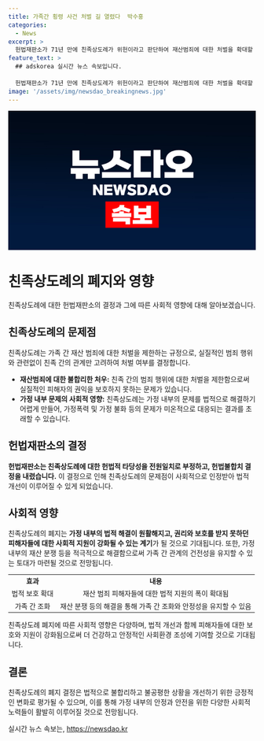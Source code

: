 ```yaml
---
title: 가족간 횡령 사건 처벌 길 열렸다  박수홍
categories:
  - News
excerpt: >
  헌법재판소가 71년 만에 친족상도례가 위헌이라고 판단하여 재산범죄에 대한 처벌을 확대할 예정입니다. 이번 결정은 방송인 박수홍 씨의 사건을 시작으로 친족 간 재산범죄에 대한 사법적 처리가 불가능한 문제에 대한 해결책으로 받아들여지고 있습니다. 또한, 헌법재판소는 이러한 상도례가 너무 넓고 현실과 거리가 있다며, 피해자와 가해자 사이의 실제 관계를 고려하지 않고 형을 면제하는 판결을 내리는 것에 대한 우려를 표명했습니다. 이에 따라 해당 조항의 적용이 중지되고 국회가 법을 변경하지 않을 경우 효력을 상실할 것으로 전망됩니다.
feature_text: >
  ## adskorea 실시간 뉴스 속보입니다.

  헌법재판소가 71년 만에 친족상도례가 위헌이라고 판단하여 재산범죄에 대한 처벌을 확대할 예정입니다. 이번 결정은 방송인 박수홍 씨의 사건을 시작으로 친족 간 재산범죄에 대한 사법적 처리가 불가능한 문제에 대한 해결책으로 받아들여지고 있습니다. 또한, 헌법재판소는 이러한 상도례가 너무 넓고 현실과 거리가 있다며, 피해자와 가해자 사이의 실제 관계를 고려하지 않고 형을 면제하는 판결을 내리는 것에 대한 우려를 표명했습니다. 이에 따라 해당 조항의 적용이 중지되고 국회가 법을 변경하지 않을 경우 효력을 상실할 것으로 전망됩니다.
image: '/assets/img/newsdao_breakingnews.jpg'
---
```


<p><img src="/assets/img/newsdao_breakingnews.jpg" alt="adskorea 속보" /></p>

<h1>친족상도례의 폐지와 영향</h1>

<p data-ke-size="size16">친족상도례에 대한 헌법재판소의 결정과 그에 따른 사회적 영향에 대해 알아보겠습니다.</p>

<h2>친족상도례의 문제점</h2>

<p data-ke-size="size16">친족상도례는 가족 간 재산 범죄에 대한 처벌을 제한하는 규정으로, 실질적인 범죄 행위와 관련없이 친족 간의 관계만 고려하여 처벌 여부를 결정합니다.</p>

<ul>
  <li><b>재산범죄에 대한 불합리한 처우:</b> 친족 간의 범죄 행위에 대한 처벌을 제한함으로써 실질적인 피해자의 권익을 보호하지 못하는 문제가 있습니다.</li>
  <li><b>가정 내부 문제의 사회적 영향:</b> 친족상도례는 가정 내부의 문제를 법적으로 해결하기 어렵게 만들어, 가정폭력 및 가정 불화 등의 문제가 미온적으로 대응되는 결과를 초래할 수 있습니다.</li>
</ul>

<h2>헌법재판소의 결정</h2>

<p data-ke-size="size16"><b>헌법재판소는 친족상도례에 대한 헌법적 타당성을 전원일치로 부정하고, 헌법불합치 결정을 내렸습니다.</b> 이 결정으로 인해 친족상도례의 문제점이 사회적으로 인정받아 법적 개선이 이루어질 수 있게 되었습니다.</p>

<h2>사회적 영향</h2>

<p data-ke-size="size16">친족상도례의 폐지는 <b>가정 내부의 법적 해결이 원활해지고, 권리와 보호를 받지 못하던 피해자들에 대한 사회적 지원이 강화될 수 있는 계기</b>가 될 것으로 기대됩니다. 또한, 가정 내부의 재산 분쟁 등을 적극적으로 해결함으로써 가족 간 관계의 건전성을 유지할 수 있는 토대가 마련될 것으로 전망됩니다.</p>

<table>
  <tr>
    <td style="text-align: center; height: 17px;"><b>효과</b></td>
    <td style="text-align: center; height: 17px;"><b>내용</b></td>
  </tr>
  <tr>
    <td style="text-align: center; height: 17px;">법적 보호 확대</td>
    <td style="text-align: center; height: 17px;">재산 범죄 피해자들에 대한 법적 지원의 폭이 확대됨</td>
  </tr>
  <tr>
    <td style="text-align: center; height: 17px;">가족 간 조화</td>
    <td style="text-align: center; height: 17px;">재산 분쟁 등의 해결을 통해 가족 간 조화와 안정성을 유지할 수 있음</td>
  </tr>
</table>

<p data-ke-size="size16">친족상도례 폐지에 따른 사회적 영향은 다양하며, 법적 개선과 함께 피해자들에 대한 보호와 지원이 강화됨으로써 더 건강하고 안정적인 사회환경 조성에 기여할 것으로 기대됩니다.</p>

<h2>결론</h2>

<p data-ke-size="size16">친족상도례의 폐지 결정은 법적으로 불합리하고 불공평한 상황을 개선하기 위한 긍정적인 변화로 평가될 수 있으며, 이를 통해 가정 내부의 안정과 안전을 위한 다양한 사회적 노력들이 활발히 이루어질 것으로 전망됩니다.</p>
실시간 뉴스 속보는, <a href="https://newsdao.kr" rel="dofollow">https://newsdao.kr</a>


